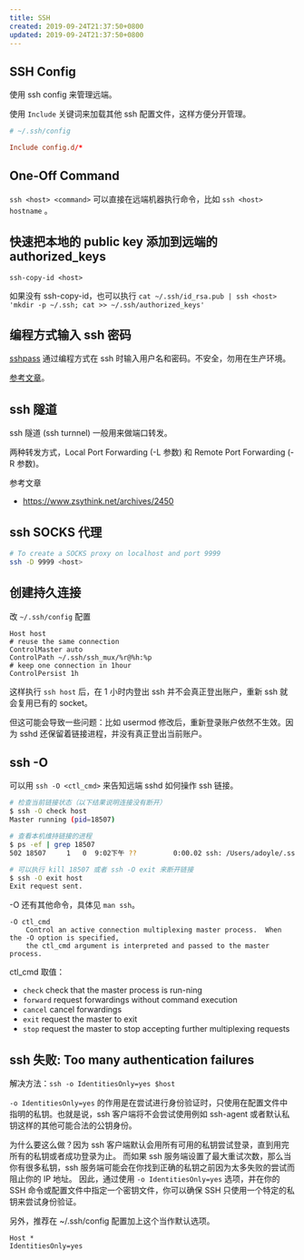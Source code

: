 ```yaml
---
title: SSH
created: 2019-09-24T21:37:50+0800
updated: 2019-09-24T21:37:50+0800
---
```



## SSH Config

使用 ssh config 来管理远端。

使用 `Include` 关键词来加载其他 ssh 配置文件，这样方便分开管理。

```conf
# ~/.ssh/config

Include config.d/*
```

## One-Off Command

`ssh <host> <command>` 可以直接在远端机器执行命令，比如 `ssh <host> hostname` 。

## 快速把本地的 public key 添加到远端的 authorized_keys

`ssh-copy-id <host>`

如果没有 ssh-copy-id，也可以执行 `cat ~/.ssh/id_rsa.pub | ssh <host> 'mkdir -p ~/.ssh; cat >> ~/.ssh/authorized_keys'`

## 编程方式输入 ssh 密码

[sshpass](https://github.com/kevinburke/sshpass) 通过编程方式在 ssh 时输入用户名和密码。不安全，勿用在生产环境。

[参考文章](https://linux.cn/article-8086-1.html)。

## ssh 隧道

ssh 隧道 (ssh turnnel) 一般用来做端口转发。

两种转发方式，Local Port Forwarding (-L 参数) 和 Remote Port Forwarding (-R 参数)。

参考文章

- https://www.zsythink.net/archives/2450

## ssh SOCKS 代理

```sh
# To create a SOCKS proxy on localhost and port 9999
ssh -D 9999 <host>
```

## 创建持久连接

改 `~/.ssh/config` 配置

```
Host host
# reuse the same connection
ControlMaster auto
ControlPath ~/.ssh/ssh_mux/%r@%h:%p
# keep one connection in 1hour
ControlPersist 1h
```

这样执行 `ssh host` 后，在 1 小时内登出 ssh 并不会真正登出账户，重新 ssh 就会复用已有的 socket。

但这可能会导致一些问题：比如 usermod 修改后，重新登录账户依然不生效。因为 sshd 还保留着链接进程，并没有真正登出当前账户。

## ssh -O

可以用 `ssh -O <ctl_cmd>` 来告知远端 sshd 如何操作 ssh 链接。

```sh
# 检查当前链接状态（以下结果说明连接没有断开）
$ ssh -O check host
Master running (pid=18507)

# 查看本机维持链接的进程
$ ps -ef | grep 18507
502 18507     1   0  9:02下午 ??         0:00.02 ssh: /Users/adoyle/.ssh/ssh_mux/adoyle@127.0.0.1:22 [mux]

# 可以执行 kill 18507 或者 ssh -O exit 来断开链接
$ ssh -O exit host
Exit request sent.
```

-O 还有其他命令，具体见 `man ssh`。

```
-O ctl_cmd
    Control an active connection multiplexing master process.  When the -O option is specified,
    the ctl_cmd argument is interpreted and passed to the master process.
```

ctl_cmd 取值：

- `check` check that the master process is run-ning
- `forward` request forwardings without command execution
- `cancel` cancel forwardings
- `exit` request the master to exit
- `stop` request the master to stop accepting further multiplexing requests

## ssh 失败: Too many authentication failures

解决方法：`ssh -o IdentitiesOnly=yes $host`

`-o IdentitiesOnly=yes` 的作用是在尝试进行身份验证时，只使用在配置文件中指明的私钥。也就是说，ssh 客户端将不会尝试使用例如 ssh-agent 或者默认私钥这样的其他可能合法的公钥身份。

为什么要这么做？因为 ssh 客户端默认会用所有可用的私钥尝试登录，直到用完所有的私钥或者成功登录为止。
而如果 ssh 服务端设置了最大重试次数，那么当你有很多私钥，ssh 服务端可能会在你找到正确的私钥之前因为太多失败的尝试而阻止你的 IP 地址。
因此，通过使用 `-o IdentitiesOnly=yes` 选项，并在你的 SSH 命令或配置文件中指定一个密钥文件，你可以确保 SSH 只使用一个特定的私钥来尝试身份验证。

另外，推荐在 ~/.ssh/config 配置加上这个当作默认选项。

```
Host *
IdentitiesOnly=yes
```
